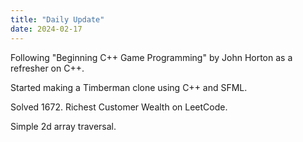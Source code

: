 ```yaml
---
title: "Daily Update"
date: 2024-02-17
---
```

Following "Beginning C++ Game Programming" by John Horton as a refresher on C++.

Started making a Timberman clone using C++ and SFML.

Solved 1672. Richest Customer Wealth on LeetCode.

Simple 2d array traversal.
